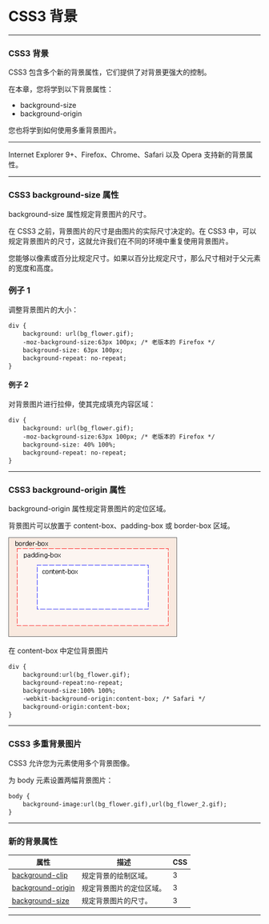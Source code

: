 # CSS3 背景

---

### CSS3 背景

CSS3 包含多个新的背景属性，它们提供了对背景更强大的控制。

在本章，您将学到以下背景属性：

* background-size
* background-origin

您也将学到如何使用多重背景图片。

---

Internet Explorer 9+、Firefox、Chrome、Safari 以及 Opera 支持新的背景属性。

---

### CSS3 background-size 属性

background-size 属性规定背景图片的尺寸。

在 CSS3 之前，背景图片的尺寸是由图片的实际尺寸决定的。在 CSS3 中，可以规定背景图片的尺寸，这就允许我们在不同的环境中重复使用背景图片。

您能够以像素或百分比规定尺寸。如果以百分比规定尺寸，那么尺寸相对于父元素的宽度和高度。

### 例子 1

调整背景图片的大小：

```
div {
    background: url(bg_flower.gif);
    -moz-background-size:63px 100px; /* 老版本的 Firefox */
    background-size: 63px 100px;
    background-repeat: no-repeat;
}
```

#### 例子 2

对背景图片进行拉伸，使其完成填充内容区域：

```
div {
    background: url(bg_flower.gif);
    -moz-background-size:63px 100px; /* 老版本的 Firefox */
    background-size: 40% 100%;
    background-repeat: no-repeat;
}
```

---

### CSS3 background-origin 属性

background-origin 属性规定背景图片的定位区域。

背景图片可以放置于 content-box、padding-box 或 border-box 区域。

![background-origin](img/background-origin.gif)

在 content-box 中定位背景图片

```
div {
    background:url(bg_flower.gif);
    background-repeat:no-repeat;
    background-size:100% 100%;
    -webkit-background-origin:content-box; /* Safari */
    background-origin:content-box;
}
```

---

### CSS3 多重背景图片

CSS3 允许您为元素使用多个背景图像。

为 body 元素设置两幅背景图片：

```
body {
    background-image:url(bg_flower.gif),url(bg_flower_2.gif);
}
```

---

### 新的背景属性 

| 属性 | 描述 | CSS
|------|------|----
| [background-clip]() | 规定背景的绘制区域。| 3
| [background-origin]() | 规定背景图片的定位区域。| 3
| [background-size]() | 规定背景图片的尺寸。| 3

---


